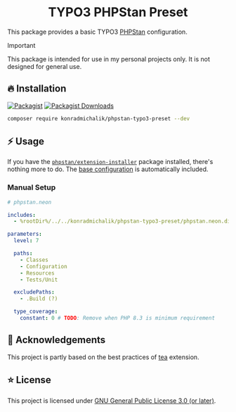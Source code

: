 <div align="center">

# TYPO3 PHPStan Preset

</div>

This package provides a basic TYPO3 [PHPStan](https://phpstan.org/) configuration.

> [!IMPORTANT]
> This package is intended for use in my personal projects only. It is not designed for general use.

## 🔥 Installation

[![Packagist](https://img.shields.io/packagist/v/konradmichalik/phpstan-typo3-preset?label=version&logo=packagist)](https://packagist.org/packages/konradmichalik/phpstan-typo3-preset)
[![Packagist Downloads](https://img.shields.io/packagist/dt/konradmichalik/phpstan-typo3-preset?color=brightgreen)](https://packagist.org/packages/konradmichalik/phpstan-typo3-preset)

```bash
composer require konradmichalik/phpstan-typo3-preset --dev
```

## ⚡ Usage

If you have the [`phpstan/extension-installer`](https://github.com/phpstan/extension-installer)
package installed, there's nothing more to do. The [base configuration](extension.neon)
is automatically included.

### Manual Setup

```yaml
# phpstan.neon

includes:
  - %rootDir%/../../konradmichalik/phpstan-typo3-preset/phpstan.neon.dist

parameters:
  level: 7

  paths:
    - Classes
    - Configuration
    - Resources
    - Tests/Unit

  excludePaths:
    - .Build (?)

  type_coverage:
    constant: 0 # TODO: Remove when PHP 8.3 is minimum requirement
```

## 💛 Acknowledgements

This project is partly based on the best practices of [tea](https://github.com/TYPO3BestPractices/tea) extension.

## ⭐ License

This project is licensed under [GNU General Public License 3.0 (or later)](LICENSE).
